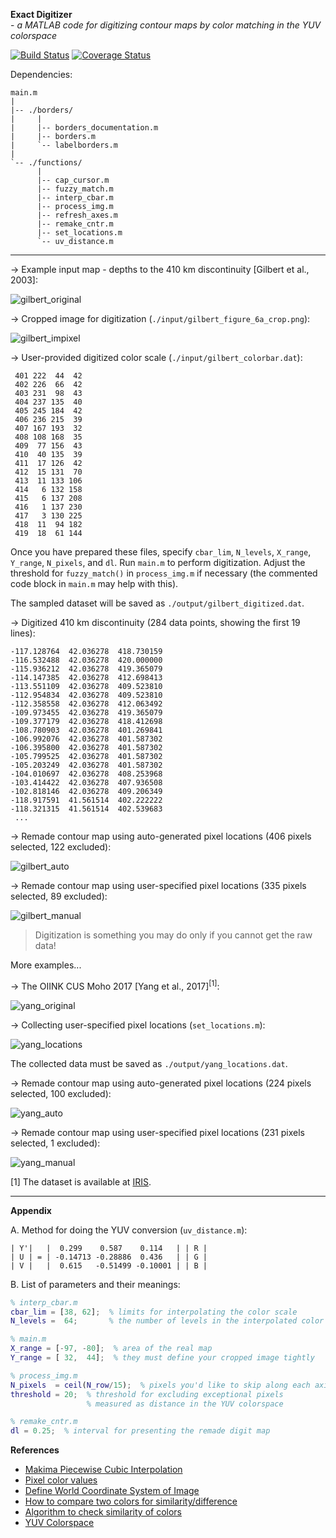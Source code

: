**Exact Digitizer**
<br> - *a MATLAB code for digitizing contour maps by color matching in the YUV colorspace*

[![Build Status](https://travis-ci.org/vberger/silinapse.svg?branch=master)](https://travis-ci.org/vberger/silinapse)
[![Coverage Status](https://coveralls.io/repos/vberger/silinapse/badge.svg?branch=master&service=github)](https://coveralls.io/github/vberger/silinapse?branch=master)

Dependencies:
```
main.m
|
|-- ./borders/
|     |
|     |-- borders_documentation.m
|     |-- borders.m
|     `-- labelborders.m
|
`-- ./functions/
      |
      |-- cap_cursor.m
      |-- fuzzy_match.m
      |-- interp_cbar.m
      |-- process_img.m
      |-- refresh_axes.m
      |-- remake_cntr.m
      |-- set_locations.m
      `-- uv_distance.m
```
---

→ Example input map - depths to the 410 km discontinuity [Gilbert et al., 2003]:

![gilbert_original](./report/gilbert_figure_6a_original.png)

→ Cropped image for digitization (`./input/gilbert_figure_6a_crop.png`):

![gilbert_impixel](./input/gilbert_figure_6a_impixel.png)

→ User-provided digitized color scale (`./input/gilbert_colorbar.dat`):
```
 401 222  44  42
 402 226  66  42
 403 231  98  43
 404 237 135  40
 405 245 184  42
 406 236 215  39
 407 167 193  32
 408 108 168  35
 409  77 156  43
 410  40 135  39
 411  17 126  42
 412  15 131  70
 413  11 133 106
 414   6 132 158
 415   6 137 208
 416   1 137 230
 417   3 130 225
 418  11  94 182
 419  18  61 144
```
Once you have prepared these files, specify `cbar_lim`, `N_levels`, `X_range`, `Y_range`, `N_pixels`, and `dl`. Run `main.m` to perform digitization. Adjust the threshold for `fuzzy_match()` in `process_img.m` if necessary (the commented code block in `main.m` may help with this).

The sampled dataset will be saved as `./output/gilbert_digitized.dat`.

→ Digitized 410 km discontinuity (284 data points, showing the first 19 lines):
```
-117.128764  42.036278  418.730159
-116.532488  42.036278  420.000000
-115.936212  42.036278  419.365079
-114.147385  42.036278  412.698413
-113.551109  42.036278  409.523810
-112.954834  42.036278  409.523810
-112.358558  42.036278  412.063492
-109.973455  42.036278  419.365079
-109.377179  42.036278  418.412698
-108.780903  42.036278  401.269841
-106.992076  42.036278  401.587302
-106.395800  42.036278  401.587302
-105.799525  42.036278  401.587302
-105.203249  42.036278  401.587302
-104.010697  42.036278  408.253968
-103.414422  42.036278  407.936508
-102.818146  42.036278  409.206349
-118.917591  41.561514  402.222222
-118.321315  41.561514  402.539683
 ...
```
→ Remade contour map using auto-generated pixel locations (406 pixels selected, 122 excluded):

![gilbert_auto](./report/gilbert_figure_6a_auto.png)

→ Remade contour map using user-specified pixel locations (335 pixels selected, 89 excluded):

![gilbert_manual](./report/gilbert_figure_6a_manual.png)

> Digitization is something you may do only if you cannot get the raw data!

More examples...

→ The OIINK CUS Moho 2017 [Yang et al., 2017]<sup>[1]</sup>:

![yang_original](./report/yang_figure_6b_original.bmp)

→ Collecting user-specified pixel locations (`set_locations.m`):

![yang_locations](./input/yang_set_locations.png)

The collected data must be saved as `./output/yang_locations.dat`.

→ Remade contour map using auto-generated pixel locations (224 pixels selected, 100 excluded):

![yang_auto](./report/yang_figure_6b_auto.png)

→ Remade contour map using user-specified pixel locations (231 pixels selected, 1 excluded):

![yang_manual](./report/yang_figure_6b_manual.png)

[1] The dataset is available at [IRIS](https://ds.iris.edu/ds/products/emc-oiink_cus_moho2017/).

---

**Appendix**

A. Method for doing the YUV conversion (`uv_distance.m`):
```
| Y'|   |  0.299    0.587    0.114   | | R |
| U | = | -0.14713 -0.28886  0.436   | | G |
| V |   |  0.615   -0.51499 -0.10001 | | B |
```
B. List of parameters and their meanings:
```matlab
% interp_cbar.m
cbar_lim = [38, 62];  % limits for interpolating the color scale
N_levels =  64;       % the number of levels in the interpolated color scale

% main.m
X_range = [-97, -80];  % area of the real map
Y_range = [ 32,  44];  % they must define your cropped image tightly

% process_img.m
N_pixels  = ceil(N_row/15);  % pixels you'd like to skip along each axis
threshold = 20;  % threshold for excluding exceptional pixels
                 % measured as distance in the YUV colorspace

% remake_cntr.m
dl = 0.25;  % interval for presenting the remade digit map
```
**References**
* [Makima Piecewise Cubic Interpolation](https://blogs.mathworks.com/cleve/2019/04/29/makima-piecewise-cubic-interpolation/)
* [Pixel color values](https://www.mathworks.com/help/images/ref/impixel.html)
* [Define World Coordinate System of Image](https://www.mathworks.com/help/images/define-world-coordinates-using-spatial-referencing.html)
* [How to compare two colors for similarity/difference](https://stackoverflow.com/questions/9018016/how-to-compare-two-colors-for-similarity-difference)
* [Algorithm to check similarity of colors](https://stackoverflow.com/questions/5392061/algorithm-to-check-similarity-of-colors)
* [YUV Colorspace](https://softpixel.com/~cwright/programming/colorspace/yuv/)
